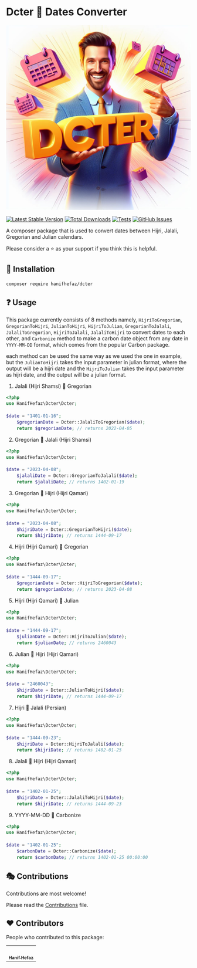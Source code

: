 # Dcter  :calendar: Dates Converter

<img src="images/banner.jpeg">

[![Latest Stable Version](https://img.shields.io/packagist/v/hanifhefaz/dcter.svg?style=flat-square)](https://packagist.org/packages/hanifhefaz/dcter)
[![Total Downloads](https://img.shields.io/packagist/dt/hanifhefaz/dcter.svg?style=flat-square)](https://packagist.org/packages/hanifhefaz/dcter)
[![Tests](https://github.com/hanifhefaz/dcter/actions/workflows/tests.yml/badge.svg)](https://github.com/hanifhefaz/dcter/actions/workflows/tests.yml)
[![GitHub Issues](https://img.shields.io/github/issues/hanifhefaz/dcter.svg)](https://github.com/hanifhefaz/dcter/issues)

A composer package that is used to convert dates between Hijri, Jalali, Gregorian and Julian calendars.

Please consider a :star: as your support if you think this is helpful.

## :beginner: Installation

```composer require hanifhefaz/dcter``` 

## :question: Usage

This package currently consists of 8 methods namely, ```HijriToGregorian```, ```GregorianToHijri```, ```JulianToHijri```, ```HijriToJulian```, ```GregorianToJalali```, ```JalaliToGregorian```, ```HijriToJalali```, ```JalaliToHijri``` to convert dates to each other, and ```Carbonize``` method to make a carbon date object from any date in ```YYYY-MM-DD``` format, which comes from the popular Carbon package.

each method can be used the same way as we used the one in example, but the ```JulianToHijri``` takes the input parameter in julian format, where the output will be a hijri date and the ```HijriToJulian``` takes the input parameter as hijri date, and the output will be a julian format.


1. Jalali (Hijri Shamsi) :twisted_rightwards_arrows: Gregorian

```php
<?php
use HanifHefaz\Dcter\Dcter;

$date = "1401-01-16";
    $gregorianDate = Dcter::JalaliToGregorian($date);
    return $gregorianDate; // returns 2022-04-05
```

2. Gregorian :twisted_rightwards_arrows: Jalali (Hijri Shamsi)

```php
<?php
use HanifHefaz\Dcter\Dcter;

$date = "2023-04-08";
    $jalaliDate = Dcter::GregorianToJalali($date);
    return $jalaliDate; // returns 1402-01-19
```

3. Gregorian :twisted_rightwards_arrows: Hijri (Hijri Qamari)

```php
<?php
use HanifHefaz\Dcter\Dcter;

$date = "2023-04-08";
    $hijriDate = Dcter::GregorianToHijri($date);
    return $hijriDate; // returns 1444-09-17
```

4. Hijri (Hijri Qamari) :twisted_rightwards_arrows: Gregorian

```php
<?php
use HanifHefaz\Dcter\Dcter;

$date = "1444-09-17";
    $gregorianDate = Dcter::HijriToGregorian($date);
    return $gregorianDate; // returns 2023-04-08
```

5. Hijri (Hijri Qamari) :twisted_rightwards_arrows: Julian

```php
<?php
use HanifHefaz\Dcter\Dcter;

$date = "1444-09-17";
    $julianDate = Dcter::HijriToJulian($date);
    return $julianDate; // returns 2460043
```

6. Julian :twisted_rightwards_arrows: Hijri (Hijri Qamari)

```php
<?php
use HanifHefaz\Dcter\Dcter;

$date = "2460043";
    $hijriDate = Dcter::JulianToHijri($date);
    return $hijriDate; // returns 1444-09-17
```
7. Hijri :twisted_rightwards_arrows: Jalali (Persian)

```php
<?php
use HanifHefaz\Dcter\Dcter;

$date = "1444-09-23";
    $hijriDate = Dcter::HijriToJalali($date);
    return $hijriDate; // returns 1402-01-25
```
8. Jalali :twisted_rightwards_arrows: Hijri (Hijri Qamari)

```php
<?php
use HanifHefaz\Dcter\Dcter;

$date = "1402-01-25";
    $hijriDate = Dcter::JalaliToHijri($date);
    return $hijriDate; // returns 1444-09-23
```
9. YYYY-MM-DD :twisted_rightwards_arrows: Carbonize

```php
<?php
use HanifHefaz\Dcter\Dcter;

$date = "1402-01-25";
    $carbonDate = Dcter::Carbonize($date);
    return $carbonDate; // returns 1402-01-25 00:00:00
```

## :performing_arts: Contributions

Contributions are most welcome!

Please read the [Contributions](CONTRIBUTING.md) file.

## ❤️ Contributors

People who contributed to this package:

<!-- ALL-CONTRIBUTORS-LIST:START - Do not remove or modify this section -->
<!-- prettier-ignore-start -->
<!-- markdownlint-disable -->
<table>
  <tr>
    <td align="center"><a href="https://github.com/hanifhefaz/"><img src="https://avatars3.githubusercontent.com/hanifhefaz?v=4?s=100" width="100px;" alt=""/><br /><sub><b>Hanif Hefaz</b></sub></a></td>
  </tr>
</table>

